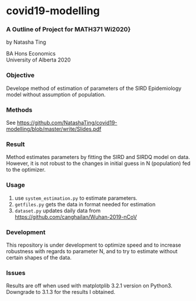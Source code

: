 # covid19-modelling

### A Outline of Project for MATH371 Wi2020}

by Natasha Ting <br/>

BA Hons Economics <br/>
University of Alberta 2020 <br/>


### Objective
Develope method of estimation of parameters of the SIRD Epidemiology model without assumption of population. 

### Methods
See https://github.com/NatashaTing/covid19-modelling/blob/master/write/Slides.pdf

### Result
Method estimates parameters by fitting the SIRD and SIRDQ model on data. However, it is not robust to the changes in initial guess in N (population) fed to the optimizer.

### Usage
1. use `system_estimation.py` to estimate parameters. 
2. `getfiles.py` gets the data in format needed for estimation
3. `dataset.py` updates daily data from https://github.com/canghailan/Wuhan-2019-nCoV

### Development
This repository is under development to optimize speed and to increase robustness with regards to parameter N, and to try to estimate without certain shapes of the data. 


### Issues
Results are off when used with matplotplib 3.2.1 version on Python3. Downgrade to 3.1.3 for the results I obtained. 

